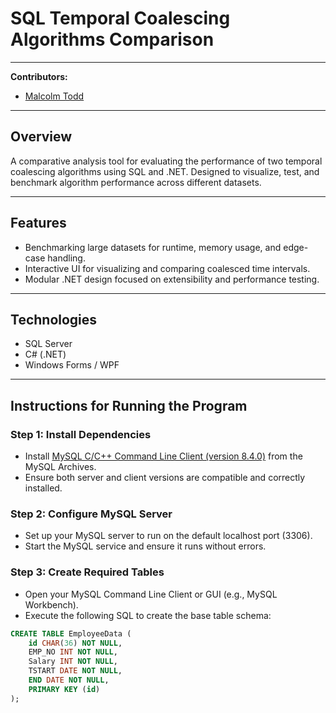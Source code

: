# SQL Temporal Coalescing Algorithms Comparison

---

**Contributors:**  
- [Malcolm Todd](https://github.com/Rubixue)  

---

## Overview

A comparative analysis tool for evaluating the performance of two temporal coalescing algorithms using SQL and .NET. Designed to visualize, test, and benchmark algorithm performance across different datasets.

---

## Features

- Benchmarking large datasets for runtime, memory usage, and edge-case handling.  
- Interactive UI for visualizing and comparing coalesced time intervals.  
- Modular .NET design focused on extensibility and performance testing.

---

## Technologies

- SQL Server  
- C# (.NET)  
- Windows Forms / WPF  

---

## Instructions for Running the Program

### Step 1: Install Dependencies  
- Install [MySQL C/C++ Command Line Client (version 8.4.0)](https://dev.mysql.com/downloads/mysql/) from the MySQL Archives.  
- Ensure both server and client versions are compatible and correctly installed.

### Step 2: Configure MySQL Server  
- Set up your MySQL server to run on the default localhost port (3306).  
- Start the MySQL service and ensure it runs without errors.

### Step 3: Create Required Tables  
- Open your MySQL Command Line Client or GUI (e.g., MySQL Workbench).  
- Execute the following SQL to create the base table schema:

```sql
CREATE TABLE EmployeeData (
    id CHAR(36) NOT NULL,
    EMP_NO INT NOT NULL,
    Salary INT NOT NULL,
    TSTART DATE NOT NULL,
    END DATE NOT NULL,
    PRIMARY KEY (id)
);
